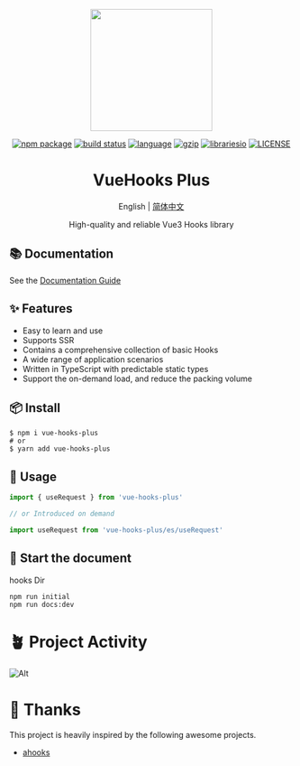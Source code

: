 <p align="center">
  <a href="http://43.138.187.142:9000/vue-hooks-plus/docs/">
    <img width="216" src="http://43.138.187.142:9000/assets/vue-hooks-plus/logo@2x.png">
  </a>
</p>

<p align="center">
  <a href="https://www.npmjs.com/package/vue-hooks-plus"><img src="https://img.shields.io/npm/v/vue-hooks-plus.svg" alt="npm package"></a>
  <a href="https://github.com/InhiblabCore/vue-hooks-plus/actions/workflows/node-ci.yml"><img src="https://github.com/InhiblabCore/vue-hooks-plus/actions/workflows/node-ci.yml/badge.svg?branch=master" alt="build status"></a>
  <a href="#badge"><img src="https://img.shields.io/github/languages/top/InhiblabCore/vue-hooks-plus" alt="language"></a>
  <a href="https://img.badgesize.io/https:/unpkg.com/vue-hooks-plus/dist/js/index.es.js?label=gzip%20size&compression=gzip"><img src="https://img.badgesize.io/https:/unpkg.com/vue-hooks-plus/dist/js/index.es.js?label=gzip%20size&compression=gzip" alt="gzip"></a>
  <a href="#badge"><img src="https://img.shields.io/librariesio/github/InhiblabCore/vue-hooks-plus" alt="librariesio"></a>
  <a href="https://github.com/InhiblabCore/vue-hooks-plus/blob/master/LICENSE"><img src="https://img.shields.io/github/license/InhiblabCore/vue-hooks-plus" alt="LICENSE"></a>
</p>

<div align="center">

# VueHooks Plus

English | [简体中文](https://github.com/InhiblabCore/vue-hooks-plus/tree/master/README.zh-CN.md)

High-quality and reliable Vue3 Hooks library

</div>

## 📚 Documentation

See the <a href="https://inhiblabcore.github.io/docs/hooks" target="_blank">Documentation Guide</a>

## ✨ Features

- Easy to learn and use
- Supports SSR
- Contains a comprehensive collection of basic Hooks
- A wide range of application scenarios
- Written in TypeScript with predictable static types
- Support the on-demand load, and reduce the packing volume

## 📦 Install

```
$ npm i vue-hooks-plus
# or
$ yarn add vue-hooks-plus
```

## 🔨 Usage

```typescript
import { useRequest } from 'vue-hooks-plus'

// or Introduced on demand

import useRequest from 'vue-hooks-plus/es/useRequest'
```

## 🏃 Start the document

hooks Dir

```
npm run initial
npm run docs:dev
```

# 🪴 Project Activity

![Alt](https://repobeats.axiom.co/api/embed/35dbca2274542c0144993be92cc51762227543d9.svg 'Repobeats analytics image')

# 🌸 Thanks

This project is heavily inspired by the following awesome projects.

- [ahooks](https://ahooks.js.org/)
